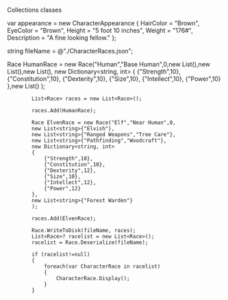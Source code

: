 Collections classes

 var appearance = new CharacterAppearance
            {
                HairColor = "Brown",
                EyeColor = "Brown",
                Height = "5 foot 10 inches",
                Weight = "176#",
                Description = "A fine looking fellow."
            };

string fileName = @"./CharacterRaces.json";

 Race HumanRace = new Race("Human","Base Human",0,new List<string>(),new List<string>(),new List<string>(),
                new Dictionary<string, int>
                {
                    {"Strength",10},
                    {"Constitution",10},
                    {"Dexterity",10},
                    {"Size",10},
                    {"Intellect",10},
                    {"Power",10}
                },new List<string>()
            );

            List<Race> races = new List<Race>();

            races.Add(HumanRace);

            Race ElvenRace = new Race("Elf","Near Human",0,
            new List<string>{"Elvish"},
            new List<string>{"Ranged Weapons","Tree Care"},
            new List<string>{"Pathfinding","Woodcraft"},
            new Dictionary<string, int>
            {
                {"Strength",10},
                {"Constitution",10},
                {"Dexterity",12},
                {"Size",10},
                {"Intellect",12},
                {"Power",12}
            },
            new List<string>{"Forest Warden"}
            );

            races.Add(ElvenRace);

            Race.WriteToDisk(fileName, races);
            List<Race>? racelist = new List<Race>();
            racelist = Race.Deserialize(fileName);

            if (racelist!=null)
            {
                foreach(var CharacterRace in racelist)
                {
                    CharacterRace.Display();
                }
            }